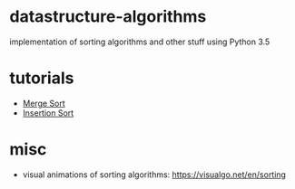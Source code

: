 # datastructure-algorithms
implementation of sorting algorithms and other stuff using Python 3.5

# tutorials
* [Merge Sort](https://www.pythoncentral.io/merge-sort-implementation-guide/)
* [Insertion Sort](https://www.pythoncentral.io/insertion-sort-implementation-guide/)

# misc
* visual animations of sorting algorithms: https://visualgo.net/en/sorting
